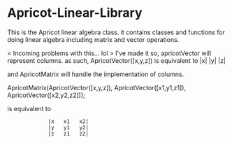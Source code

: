 # Apricot-Linear-Library
This is the Apricot linear algebra class.
it contains classes and functions for doing linear algebra
including matrix and vector operations.



< Incoming problems with this... lol >
I've made it so,
apricotVector will represent columns.
as such,
          ApricotVector([x,y,z])
is equivalent to
                  |x|
                  |y|
                  |z|


and ApricotMatrix will handle the implementation of columns.

ApricotMatrix(ApricotVector([x,y,z]), ApricotVector([x1,y1,z1]), ApricotVector([x2,y2,z2]));

is equivalent to

                 |x   x1   x2|
                 |y   y1   y2|
                 |z   z1   z2|
